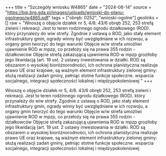 +++
title = "Szczegóły wniosku W4865"
date = "2024-06-14"
source = "https://bip.brg.gda.pl/images/uploads/wnioski-do-planu-ogolnego/w4865.pdf"
tags = ["obręb: 0252", "wnioski-ogolne"]
geolinks = []
raw = "Wnoszę o objęcie działek nr 5, 4/8. 43/6 obręb 252, 253 strefą zieleni i rekreacji. Jest to teren  rodzinnego ogrodu działkowego (ROD). który przynależy do wiw strefy. Zgodnie z ustawą o ROD, jako stały  element infrastruktury gmin, ogrady winny być uwzględniane w ich rozwoju, a organy gmin tworzyć do tego  warunki Objęcie w/w strefa umożliwi ujawnienie ROD w mpzp, co przełoży się na prawa 355 rodzin - działkowców Objęcie strefą zakazującą ujawnienia ROD w mpzp groziłoby jego likwidacją (art. 19 ust. 2 ustawy  inwestowania w działki. ROD są obszarem o wysokiej bioróżnorodności, ich ochrona planistyczna realizuje prawo UE oraz krajowe, są ważnym element infrastruktury zielonej gminy: służą realizacji zadań gminy, pełniąc  stotne funkcje społeczne. wsparcia socjalnego, integracji społeczności lokalnej i międzypokoleniowej  "
+++

Wnoszę o objęcie działek nr 5, 4/8. 43/6 obręb 252, 253 strefą zieleni i rekreacji. Jest to teren
 rodzinnego ogrodu działkowego (ROD). który przynależy do wiw strefy. Zgodnie z ustawą o ROD, jako stały
 element infrastruktury gmin, ogrady winny być uwzględniane w ich rozwoju, a organy gmin tworzyć do tego
 warunki Objęcie w/w strefa umożliwi ujawnienie ROD w mpzp, co przełoży się na prawa 355 rodzin -
działkowców Objęcie strefą zakazującą ujawnienia ROD w mpzp groziłoby jego likwidacją (art. 19 ust. 2 ustawy
 inwestowania w działki. ROD są obszarem o wysokiej bioróżnorodności, ich ochrona planistyczna realizuje
prawo UE oraz krajowe, są ważnym element infrastruktury zielonej gminy: służą realizacji zadań gminy, pełniąc
 stotne funkcje społeczne. wsparcia socjalnego, integracji społeczności lokalnej i międzypokoleniowej
 



